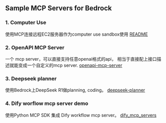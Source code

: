 ## Sample MCP Servers for Bedrock

### 1. Computer Use
使用MCP连接远程EC2服务器作为computer use sandbox使用 [README](remote_computer_use/README.md)

### 2. OpenAPI MCP Server
一个 mcp server，可以直接支持任意openai格式的api， 相当于直接配上接口描述就能变成一个自定义的mcp server. [openapi-mcp-server](https://github.com/snaggle-ai/openapi-mcp-server#)

### 3. Deepseek planner
使用Bedrock上DeepSeek R1做planning, coding。 [deepseek-planner](deepseek-planner/README.md)

### 4. Dify worflow mcp server demo
使用Python MCP SDK 集成 Dify workflow mcp server。 [dify_mcp_servers](dify_mcp_servers/README.md)